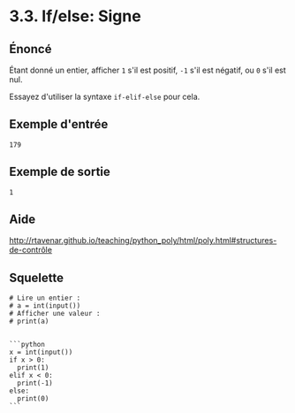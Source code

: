 # 3.3. If/else: Signe

## Énoncé

Étant donné un entier, afficher `1` s'il est positif, `-1` s'il est négatif, ou `0` s'il est nul.

Essayez d'utiliser la syntaxe `if-elif-else` pour cela.

## Exemple d'entrée

```
179
```

## Exemple de sortie

```
1
```

## Aide

http://rtavenar.github.io/teaching/python_poly/html/poly.html#structures-de-contrôle

## Squelette

```{code-cell} python
# Lire un entier :
# a = int(input())
# Afficher une valeur :
# print(a)
```

````{dropdown} Proposition de solution

```python
x = int(input())
if x > 0:
  print(1)
elif x < 0:
  print(-1)
else:
  print(0)
```
````
